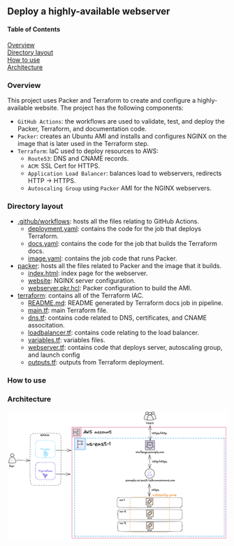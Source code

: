 ## Deploy a highly-available webserver

#### Table of Contents
[Overview](#overview)  
[Directory layout](#directory-layout)  
[How to use](#how-to-use)  
[Architecture](#architecture)  

### Overview

This project uses Packer and Terraform to create and configure a highly-available website. The project has the following components:
- `GitHub Actions`: the workflows are used to validate, test, and deploy the Packer, Terraform, and documentation code.
- `Packer`: creates an Ubuntu AMI and installs and configures NGINX on the image that is later used in the Terraform step.
- `Terraform`: IaC used to deploy resources to AWS:
  - `Route53`: DNS and CNAME records.
  - `ACM`: SSL Cert for HTTPS.
  - `Application Load Balancer`: balances load to webservers, redirects HTTP -> HTTPS.
  - `Autoscaling Group` using `Packer` AMI for the NGINX webservers.

### Directory layout  
  - [.github/workflows](.github/workflows): hosts all the files relating to GitHub Actions.
    - [deployment.yaml](.github/workflows/deployment.yaml): contains the code for the job that deploys Terraform.
    - [docs.yaml](.github/workflows/docs.yaml): contains the code for the job that builds the Terraform docs.
    - [image.yaml](.github/workflows/image.yaml): contains the job code that runs Packer.
  - [packer](packer): hosts all the files related to Packer and the image that it builds.
    - [index.html](packer/index.html): index page for the webserver.
    - [website](packer/website): NGINX server configuration.
    - [webserver.pkr.hcl](packer/webserver.pkr.hcl): Packer configuration to build the AMI.
  - [terraform](terraform): contains all of the Terraform IAC.
    - [README.md](terraform/README.md): README generated by Terraform docs job in pipeline.
    - [main.tf](terraform/main.tf): main Terraform file.
    - [dns.tf](terraform/dns.tf): contains code related to DNS, certificates, and CNAME associtation.
    - [loadbalancer.tf](terraform/loadbalancer.tf): contains code relating to the load balancer.
    - [variables.tf](terraform/variables.tf): variables files.
    - [webserver.tf](terraform/webserver.tf): contains code that deploys server, autoscaling group, and launch config
    - [outputs.tf](terraform/outputs.tf): outputs from Terraform deployment.
    
### How to use

### Architecture
![Architecture](arch.excalidraw.png)
